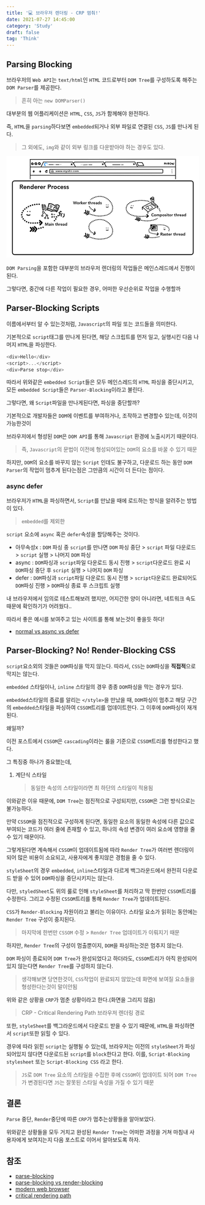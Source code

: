 ```yaml
---
title: '💻 브라우저 렌더링 - CRP 멈춰!'
date: 2021-07-27 14:45:00
category: 'Study'
draft: false
tag: 'Think'
---
```


## Parsing Blocking

브라우저의 `Web API`는 `text/html`인 `HTML` 코드로부터 `DOM Tree`를 구성하도록 해주는 `DOM Parser`를 제공한다.

> 흔히 아는 `new DOMParser()`

대부분의 웹 어플리케이션은 `HTML`, `CSS`, `JS`가 함께해야 완전하다.

즉, `HTML`을 `parsing`하다보면 `embedded`되거나 외부 파일로 연결된 `CSS`, `JS`를 만나게 된다.

> 그 외에도, `img`와 같이 외부 링크를 다운받아야 하는 경우도 있다.

<div style="margin : 0 auto; text-align : center">
  <img src="/img/2021/07/27/parser-blocking1.png" alt="1">
</div>

`DOM Parsing`을 포함한 대부분의 브라우저 렌더링의 작업들은 메인스레드에서 진행이 된다.

그렇다면, 중간에 다른 작업이 필요한 경우, 어떠한 우선순위로 작업을 수행할까

## Parser-Blocking Scripts

이름에서부터 알 수 있는것처럼, `Javascript`의 파일 또는 코드들을 의미한다.

기본적으로 `script`태그를 만나게 된다면, 해당 스크립트를 먼저 일고, 실행시킨 다음 나머지 `HTML`을 파싱한다.

```js
<div>Hello</div>
<script>...</script>
<div>Parse stop</div>
```

따라서 위와같은 `embedded Script`들은 모두 메인스레드의 `HTML` 파싱을 중단시키고, 모든 `embedded Script`들은 `Parser-Blocking`이라고 불린다.

그렇다면, 왜 `Script`파일을 만나게된다면, 파싱을 중단할까?

기본적으로 개발자들은 `DOM`에 이벤트를 부여하거나, 조작하고 변경할수 있는데, 이것이 가능한것이

브라우저에서 형성된 `DOM`은 `DOM API`를 통해 `Javascript` 환경에 노출시키기 때문이다.

> 즉, `Javascript`의 문법이 이전에 형성되어있는 `DOM`의 요소를 바꿀 수 있기 때문

하지만, `DOM`의 요소를 바꾸지 않는 `Script` 인데도 불구하고, 다운로드 하는 동안 `DOM Parser`의 작업이 멈추게 된다는점은 그만큼의 시간이 더 든다는 점이다.

### async defer

브라우저가 `HTML`을 파싱하면서, `Script`를 만났을 때에 로드하는 방식을 알려주는 방법이 있다.

> `embedded`를 제외한

`script` 요소에 `async` 혹은 `defer`속성을 할당해주는 것이다.

- 아무속성x : `DOM` 파싱 중 `script`를 만나면 `DOM` 파싱 중단 > `script` 파일 다운로드 > `script` 실행 > 나머지 `DOM` 파싱
- async : `DOM`파싱과 `script`파일 다운로드 동시 진행 > `script`다운로드 완료 시 `DOM`파싱 중단 후 `script` 실행 > 나머지 `DOM` 파싱
- defer : `DOM`파싱과 `script`파일 다운로드 동시 진행 > `script`다운로드 완료되어도 `DOM`파싱 진행 > `DOM`파싱 종료 후 스크립트 실행

내 브라우저에서 임의로 테스트해보려 했지만, 어지간한 양이 아니라면, 네트워크 속도 때문에 확인하기가 어려웠다..

따라서 좋은 예시를 보여주고 있는 사이트를 통해 보는것이 좋을듯 하다!

- [normal vs async vs defer](https://sangcho.tistory.com/entry/%EB%B8%8C%EB%9D%BC%EC%9A%B0%EC%A0%80%EC%9D%98-Rendering-3-Rendering-Process-in-browsers?category=740188)

## Parser-Blocking? No! Render-Blocking CSS

`script`요소외의 것들은 `DOM`파싱을 막지 않는다. 따라서, `CSS`는 `DOM`파싱을 **직접적**으로 막지는 않는다.

`embedded` 스타일이나, `inline` 스타일의 경우 종종 `DOM`파싱을 막는 경우가 있다.

`embedded`스타일의 종료를 알리는 `</style>`을 만났을 때, `DOM`파싱이 멈추고 해당 구간의 `embedded`스타일을 파싱하여 `CSSOM`트리를 업데이트한다. 그 이후에 `DOM`파싱이 재개된다.

왜일까?

이전 포스트에서 `CSSOM`은 `cascading`이라는 룰을 기준으로 `CSSOM`트리를 형성한다고 했다.

그 특징중 하나가 중요했는데,

1. 계단식 스타일
   > 동일한 속성의 스타일이라면 최 하단의 스타일이 적용됨

이와같은 이유 때문에, `DOM Tree`는 점진적으로 구성되지만, `CSSOM`은 그런 방식으로는 불가능하다.

만약 `CSSOM`을 점진적으로 구성하게 된다면, 동일한 요소의 동일한 속성에 다른 값으로 부여되는 코드가 여러 줄에 존재할 수 있고,
하나의 속성 변경이 여러 요소에 영향을 줄 수 있기 때문이다.

그렇게된다면 계속해서 `CSSOM`이 업데이트됨에 따라 `Render Tree`가 여러번 렌더링이 되어 많은 비용이 소요되고, 사용자에게 좋지않은 경험을 줄 수 있다.

`styleSheet`의 경우 `embedded`, `inline`스타일과 다르게 백그라운드에서 완전히 다운로드 받을 수 있어 `DOM`파싱을 중단시키지는 않는다.

다만, `styledSheet`도 위의 룰로 인해 `styleSheet`를 처리하고 딱 한번만 `CSSOM`트리를 수정한다. 그리고 수정된 `CSSOM`트리를 통해 `Render Tree`가 업데이트된다.

`CSS`가 `Render-Blocking` 자원이라고 불리는 이유이다. 스타일 요소가 읽히는 동안에는 `Render Tree` 구성이 중지된다.

> 마지막에 한번만 `CSSOM` 수정 > `Render Tree` 업데이트가 이뤄지기 때문

하지만, `Render Tree`의 구성이 멈출뿐이지, `DOM`을 파싱하는것은 멈추지 않는다.

`DOM` 파싱이 종료되어 `DOM Tree`가 완성되었다고 하더라도, `CSSOM`트리가 아직 완성되어있지 않는다면 `Render Tree`를 구성하지 않는다.

> 생각해보면 당연한것이, `CSS`작업이 완료되지 않았는데 화면에 보여질 요소들을 형성한다는것이 말이안됨

위와 같은 상황을 `CRP`가 멈춘 상황이라고 한다.(화면을 그리지 않음)

> CRP - Critical Rendering Path 브라우저 렌더링 경로

또한, `styleSheet`를 백그라운드에서 다운로드 받을 수 있기 때문에, `HTML`을 파싱하면서 `script`또한 읽힐 수 있다.

경우에 따라 읽힌 `script`는 실행될 수 있는데, 브라우저는 이전의 `styleSheet`가 파싱되어있지 않다면 다운로드된 `script`를 `block`한다고 한다. 이를, `Script-Blocking stylesheet` 또는 `Script-Blocking CSS` 라고 한다.

> `JS`로 `DOM Tree` 요소의 스타일을 수집한 후에 `CSSOM`이 업데이트 되어 `DOM Tree`가 변경된다면 `JS`는 잘못된 스타일 속성을 가질 수 있기 때문

## 결론

`Parse` 중단, `Render`중단에 따른 `CRP`가 멈추는상황들을 알아보았다.

위와같은 상황들을 모두 거치고 완성된 `Render Tree`는 어떠한 과정을 거쳐 마침내 사용자에게 보여지는지 다음 포스트로 이어서 알아보도록 하자.

## 참조

- [parse-blocking](https://sangcho.tistory.com/entry/%EB%B8%8C%EB%9D%BC%EC%9A%B0%EC%A0%80%EC%9D%98-Rendering-3-Rendering-Process-in-browsers?category=740188)
- [parse-blocking vs render-blocking](https://stackoverflow.com/questions/37759321/parser-blocking-vs-render-blocking)
- [modern web browser](https://developers.google.com/web/updates/2018/09/inside-browser-part3)
- [critical rendering path](https://developers.google.com/web/fundamentals/performance/critical-rendering-path)
